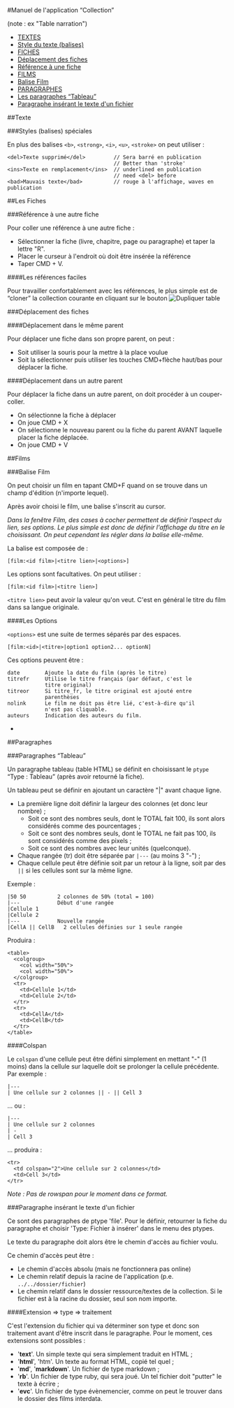 #Manuel de l'application “Collection”

(note&nbsp;: ex "Table narration")

* [TEXTES](#texte)
* [Style du texte (balises)](#style_texte)
* [FICHES](#fiches)
* [Déplacement des fiches](#move_fiches)
* [Référence à une fiche](#ref_fiche)
* [FILMS](#films)
* [Balise Film](#balise_film)
* [PARAGRAPHES](#paragraphes)
* [Les paragraphes “Tableau”](#paragraphes_tableau)
* [Paragraphe insérant le texte d'un fichier](#paragraphe_fichier)



<a name="texte"></a>
##Texte

<a name="style_texte">
###Styles (balises) spéciales

En plus des balises `<b>`, `<strong>`, `<i>`, `<u>`, `<stroke>` on peut utiliser :

    <del>Texte supprimé</del>         // Sera barré en publication
                                      // Better than 'stroke'
    <ins>Texte en remplacement</ins>  // underlined en publication
                                      // need <del> before
    <bad>Mauvais texte</bad>          // rouge à l'affichage, waves en publication
  


<a name="fiches"></a>
##Les Fiches

<a name="ref_fiche"></a>
###Référence à une autre fiche

Pour coller une référence à une autre fiche&nbsp;:

* Sélectionner la fiche (livre, chapitre, page ou paragraphe) et taper la lettre "R".
* Placer le curseur à l'endroit où doit être insérée la référence
* Taper CMD + V.

####Les références faciles

Pour travailler confortablement avec les références, le plus simple est de “cloner” la collection courante en cliquant sur le bouton ![Dupliquer table](../../../lib/img/picto/dupliquer-fond-blanc.png)


<a name="move_fiches"></a>
###Déplacement des fiches

####Déplacement dans le même parent

Pour déplacer une fiche dans son propre parent, on peut :
* Soit utiliser la souris pour la mettre à la place voulue
* Soit la sélectionner puis utiliser les touches CMD+flèche haut/bas pour déplacer la fiche.

####Déplacement dans un autre parent

Pour déplacer la fiche dans un autre parent, on doit procéder à un couper-coller.

* On sélectionne la fiche à déplacer
* On joue CMD + X
* On sélectionne le nouveau parent ou la fiche du parent AVANT laquelle placer la fiche déplacée.
* On joue CMD + V


<a name="films"></a>
##Films


<a name="balise_film"></a>
###Balise Film

On peut choisir un film en tapant CMD+F quand on se trouve dans un champ d'édition (n'importe lequel).

Après avoir choisi le film, une balise s'inscrit au cursor.

*Dans la fenêtre Film, des cases à cocher permettent de définir l'aspect du lien, ses options. Le plus simple est donc de définir l'affichage du titre en le choisissant. On peut cependant les régler dans la balise elle-même.*

La balise est composée de&nbsp;:

    [film:<id film>|<titre lien>|<options>]

Les options sont facultatives. On peut utiliser :

    [film:<id film>|<titre lien>]
  
`<titre lien>` peut avoir la valeur qu'on veut. C'est en général le titre du film dans sa langue originale.

####Les Options

`<options>` est une suite de termes séparés par des espaces.
  
    [film:<id>|<titre>|option1 option2... optionN]
    
Ces options peuvent être&nbsp;:

    date        Ajoute la date du film (après le titre)
    titrefr     Utilise le titre français (par défaut, c'est le
                titre original)
    titreor     Si titre_fr, le titre original est ajouté entre
                parenthèses
    nolink      Le film ne doit pas être lié, c'est-à-dire qu'il
                n'est pas cliquable.
    auteurs     Indication des auteurs du film.

-

<a name="paragraphes"></a>
##Paragraphes

<a name="paragraphes_tableau"></a>
###Paragraphes “Tableau”

Un paragraphe tableau (table HTML) se définit en choisissant le `ptype` “Type : Tableau” (après avoir retourné la fiche).

Un tableau peut se définir en ajoutant un caractère "|" avant chaque ligne.

* La première ligne doit définir la largeur des colonnes (et donc leur nombre)&nbsp;;
  * Soit ce sont des nombres seuls, dont le TOTAL fait 100, ils sont alors considérés
  comme des pourcentages&nbsp;;
  * Soit ce sont des nombres seuls, dont le TOTAL ne fait pas 100, ils sont considérés comme des pixels&nbsp;;
  * Soit ce sont des nombres avec leur unités (quelconque).
* Chaque rangée (tr) doit être séparée par `|---` (au moins 3 "-")&nbsp;;
* Chaque cellule peut être définie soit par un retour à la ligne, soit par des `||` si les cellules sont sur la même ligne.

Exemple&nbsp;:

    |50 50          2 colonnes de 50% (total = 100)
    |---            Début d'une rangée
    |Cellule 1
    |Cellule 2
    |---            Nouvelle rangée
    |CellA || CellB   2 cellules définies sur 1 seule rangée

Produira&nbsp;:

    <table>
      <colgroup>
        <col width="50%">
        <col width="50%">
      </colgroup>
      <tr>
        <td>Cellule 1</td>
        <td>Cellule 2</td>
      </tr>
      <tr>
        <td>CellA</td>
        <td>CellB</td>
      </tr>
    </table>

####Colspan

Le `colspan` d'une cellule peut être défini simplement en mettant "-" (1 moins) dans la cellule sur laquelle doit se prolonger la cellule précédente. Par exemple&nbsp;:

    |---
    | Une cellule sur 2 colonnes || - || Cell 3
    
… ou :

    |---
    | Une cellule sur 2 colonnes
    | -
    | Cell 3

… produira :

    <tr>
      <td colspan="2">Une cellule sur 2 colonnes</td>
      <td>Cell 3</td>
    </tr>

*Note&nbsp;: Pas de rowspan pour le moment dans ce format.*


<a name="paragraphe_fichier"></a>
###Paragraphe insérant le texte d'un fichier

Ce sont des paragraphes de ptype 'file'. Pour le définir, retourner la fiche du paragraphe et choisir 'Type: Fichier à insérer' dans le menu des ptypes.

Le texte du paragraphe doit alors être le chemin d'accès au fichier voulu.

Ce chemin d'accès peut être&nbsp;:

* Le chemin d'accès absolu (mais ne fonctionnera pas online)
* Le chemin relatif depuis la racine de l'application (p.e. `../../dossier/fichier`)
* Le chemin relatif dans le dossier ressource/textes de la collection. Si le fichier est à la racine du dossier, seul son nom importe.

####Extension => type => traitement

C'est l'extension du fichier qui va déterminer son type et donc son traitement avant d'être inscrit dans le paragraphe. Pour le moment, ces extensions sont possibles&nbsp;:

* '**text**'. Un simple texte qui sera simplement traduit en HTML&nbsp;;
* '**html**', 'htm'.   Un texte au format HTML, copié tel quel&nbsp;;
* '**md**', '**markdown**'. Un fichier de type markdown&nbsp;;
* '**rb**'. Un fichier de type ruby, qui sera joué. Un tel fichier doit "putter" le texte à écrire&nbsp;;
* '**evc**'. Un fichier de type évènemencier, comme on peut le trouver dans le dossier des films interdata.